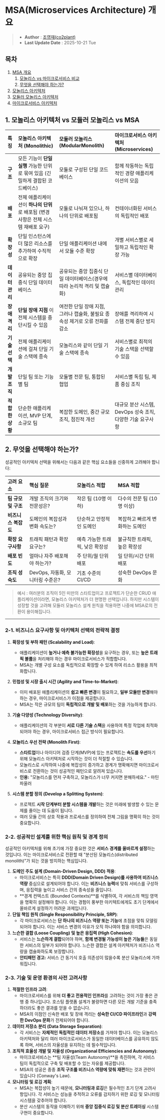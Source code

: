 # MSA(Microservices Architecture) 개요

> - **Author** :  [조영재(co2plant)](https://github.com/co2plant)
> - **Last Update Date** : 2025-10-21 Tue

## 목차
1. [MSA 개요](#-msa-개요)
    1. [모놀리스 vs 마이크로서비스 비교](#-1.-모놀리스-아키텍처-vs-모듈러-모놀리스-vs-MSA)
    2. [무엇을 선택해야 하는가?](#2.-무엇을-선택해야-하는가?)
2. [모놀리스 아키텍처](./Monolith.md)
3. [모듈러 모놀리스 아키텍처](./ModularMonolith.md)
4. [마이크로서비스 아키텍처](./MicroservicesArchitecture.md)


## 1. 모놀리스 아키텍처 vs 모듈러 모놀리스 vs MSA

| 특징 | 모놀리스 아키텍처 (Monolithic) | 모듈러 모놀리스(ModularMonolith) | 마이크로서비스 아키텍처 (Microservices) |
| :--- | :--- | :--- | :--- |
| **구조** | 모든 기능이 **단일 실행** 가능한 단위로 묶여 있음 (긴밀하게 결합된 코드베이스) | 모듈로 구성된 단일 코드 베이스 |함께 작동하는 독립적인 경량 애플리케이션의 모음 |
| **배포** | 전체 애플리케이션이 **하나의 단위** 로 배포됨 (변경 사항은 전체 시스템 재배포 요구) | 모듈로 나눠져 있으나, 하나의 단위로 배포됨 | 컨테이너화된 서비스의 독립적인 배포 |
| **확장성** | 단일 인스턴스에 더 많은 리소스를 추가하여 수직적으로 확장 | 단일 애플리케이션 내에서 모듈 수준 확장 | 개별 서비스별로 세밀하고 독립적인 확장 가능 |
| **데이터 관리** | 공유되는 중앙 집중식 단일 데이터베이스 | 공유되는 중앙 집중식 단일 데이터베이스(경우에 따라 논리적 격리 및 캡슐화) | 서비스별 데이터베이스, 독립적인 데이터 관리 |
| **장애 격리** | **단일 장애 지점** 이 전체 시스템을 중단시킬 수 있음 | 여전한 단일 장애 지점, 그러나 캡슐화, 불필요 종속성 제거로 오류 전파를 감소 | 장애를 격리하여 시스템 전체 중단 방지 |
| **기술 선택** | 전체 애플리케이션에 걸쳐 단일 기술 스택에 종속 | 모놀리스와 같이 단일 기술 스택에 종속 | 서비스별로 최적의 기술 스택을 선택할 수 있음 |
| **개발 조직** | 단일 팀 또는 기능별 팀 | 모듈별 전문 팀, 통합된 협업 | 서비스별 독립 팀, 제품 중심 조직 |
| **적합한 상황** | 단순한 애플리케이션, MVP 단계, 소규모 팀 | 복잡한 도메인, 중간 규모 조직, 점진적 개선 | 대규모 분산 시스템, DevOps 성숙 조직, 다양한 기술 요구사항 |


## 2. 무엇을 선택해야 하는가?

성공적인 아키텍처 선택을 위해서는 다음과 같은 핵심 요소들을 신중하게 고려해야 합니다:

| 고려 요소 | 핵심 질문 | 모놀리스 적합 | MSA 적합 |
| :--- | :--- | :--- | :--- |
| **팀 규모 및 구조** | 개발 조직의 크기와 전문성은? | 작은 팀 (10명 이하) | 다수의 전문 팀 (10명 이상) |
| **비즈니스 복잡도** | 도메인의 복잡성과 변화 속도는? | 단순하고 안정적인 도메인 | 복잡하고 빠르게 변화하는 도메인 |
| **확장 요구사항** | 트래픽 패턴과 확장 요구는? | 예측 가능한 트래픽, 낮은 확장성 | 불규칙한 트래픽, 높은 확장성 |
| **배포 빈도** | 얼마나 자주 배포해야 하는가? | 주 단위/월 단위 배포 | 일 단위/시간 단위 배포 |
| **조직 성숙도** | DevOps, 자동화, 모니터링 수준은? | 기초 수준의 CI/CD | 성숙한 DevOps 문화 |

> 예시 : 여러분의 조직이 5인 미만의 스타트업이고 프로젝트가 단순한 CRUD 애플리케이션이라면, 모놀리스 아키텍처가 더 현명한 선택입니다. 하지만 시스템이 성장할 것을 고려해 모듈러 모놀리스 설계 원칙을 적용하면 나중에 MSA로의 전환이 용이해집니다.

---

### 2-1. 비즈니스 요구사항 및 아키텍처 선택의 전략적 결정

1.  **확장성 및 부하 패턴 (Scalability and Load)**:
    - 애플리케이션이 **높거나 예측 불가능한 확장성**을 요구하는 경우, 또는 **높은 트래픽 볼륨**을 처리해야 하는 경우 마이크로서비스가 적합합니다. 
    - MSA는 개별 구성 요소를 독립적으로 확장할 수 있게 하여 리소스 활용을 최적화합니다.
2.  **민첩성 및 시장 출시 시간 (Agility and Time-to-Market)**:
    - 이미 배포된 애플리케이션의 **쉽고 빠른 변경**이 필요하고, **일부 모듈만 변경**해야 하는 경우, 마이크로서비스가 이점을 제공합니다. 
    - MSA는 작은 규모의 팀이 **독립적으로 개발 및 배포**하는 것을 가능하게 합니다.
3.  **기술 다양성 (Technology Diversity)**:
    - 애플리케이션의 각 부분이 **서로 다른 기술 스택**을 사용하여 특정 작업에 최적화되어야 하는 경우, 마이크로서비스 접근 방식이 필요합니다.
4.  **모놀리스 우선 전략 (Monolith First)**:
    - **스타트업**이나 아이디어 검증 단계(MVP)에 있는 프로젝트는 **속도를 우선**하기 위해 모놀리스 아키텍처로 시작하는 것이 더 적절할 수 있습니다.
    - 모놀리스로 시작하여 나중에 복잡성이 증가하고 경계가 명확해지면 마이크로서비스로 전환하는 것이 성공적인 패턴으로 알려져 있습니다.
    - **인용:** "모놀리스를 먼저 구축하고, 모놀리스가 너무 커지면 분해하세요." - 마틴 파울러

5.  **시스템 분할 정의 (Develop a Splitting System)**:
    - 프로젝트 **시작 단계부터 분할 시스템을 개발**하는 것은 미래에 발생할 수 있는 문제를 줄이는 데 도움이 됩니다.
    -  여러 모듈 간의 상호 작용과 프로세스를 정의하여 전체 그림을 명확히 하는 것이 중요합니다.

### 2-2. 성공적인 설계를 위한 핵심 원칙 및 경계 정의

성공적인 아키텍처를 위해 초기에 가장 중요한 것은 **서비스 경계를 올바르게 설정**하는 것입니다. 이는 마이크로서비스로 전환할 때 "분산된 모놀리스(distributed monolith)"가 되는 것을 방지하는 핵심입니다.

1.  **도메인 주도 설계 (Domain-Driven Design, DDD) 적용**:
    - 마이크로서비스는 특히 **DDD(Domain Driven Design)를 사용하여 비즈니스 역량** 중심으로 설계되어야 합니다. 이는 **비즈니스 능력**에 맞춰 서비스를 구성하며, 응집력을 높이고 서비스 간의 종속성을 줄입니다.
    - **경계 컨텍스트 (Bounded Contexts)**를 식별하여, 각 서비스의 책임 영역을 명확히 설정해야 합니다. 이는 경험이 풍부한 아키텍트에게도 초기 단계에서 올바르게 설정하기 어려운 과제입니다.
2.  **단일 책임 원칙 (Single Responsibility Principle, SRP)**:
    - 각 마이크로서비스는 **단 하나의 비즈니스 역량 또는 기능**에 초점을 맞춰 모델링되어야 합니다. 이는 서비스 변경의 이유가 오직 하나여야 함을 의미합니다.
3.  **느슨한 결합 (Loose Coupling) 및 높은 응집력 (High Cohesion)**:
    - 서비스는 **느슨하게 결합**되어야 하며, **함께 변경될 가능성이 높은 기능들**은 동일한 서비스의 일부가 되어야 합니다. 느슨한 결합은 설계 아키텍처가 비즈니스 역량을 캡슐화하도록 보장합니다.
    - **안티패턴 경고:** 서비스 간 동기식 호출 의존성이 많을수록 분산 모놀리스에 가까워집니다.

### 2-3. 기술 및 운영 환경의 사전 고려사항

1.  **적절한 인프라 고려**:
    - 마이크로서비스를 위해 **더 좋고 전용적인 인프라**를 고려하는 것이 가장 좋은 관행 중 하나입니다. 호스팅 플랫폼 설계가 불량하면 다른 모든 개발 기준을 충족하더라도 좋은 결과를 얻을 수 없습니다.
    - MSA의 이점인 신속한 배포 및 장애 격리는 **성숙한 CI/CD 파이프라인**과 **강력한 DevOps 문화**가 전제되어야 합니다.
2.  **데이터 저장소 분리 (Data Storage Separation)**:
    - 각 서비스는 **자체적인 독립적인 데이터 저장소**를 가져야 합니다. 이는 모놀리스 아키텍처와 달리 여러 마이크로서비스가 동일한 데이터베이스를 공유하지 않도록 하며, 서비스의 자율성을 유지하는 데 필수적입니다.
3.  **조직적 효율성 개발 및 자율성 (Organizational Efficiencies and Autonomy)**:
    - 마이크로서비스는 **팀 자율성(Team Autonomy)**을 촉진하며, 각 서비스 팀이 독립적으로 구축 및 배포할 수 있는 자유를 제공합니다.
    - MSA의 성공은 종종 **조직 구조를 비즈니스 역량에 맞춰 재편**하는 것과 관련이 있습니다 (Conway's Law).
4.  **모니터링 및 로깅 계획**:
    - MSA는 복잡성이 높기 때문에, **모니터링과 로깅**은 필수적인 초기 단계 고려사항입니다. 각 서비스는 성능을 추적하고 오류를 감지하기 위한 로깅 및 모니터링 시스템을 갖추어야 합니다.
    - 분산 시스템의 동작을 이해하기 위해 **중앙 집중식 로깅 및 분산 트레이싱** 시스템 구현이 중요합니다.
